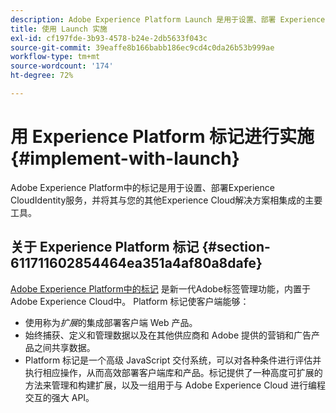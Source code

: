 ```yaml
---
description: Adobe Experience Platform Launch 是用于设置、部署 Experience Cloud Identity 服务，并将其与其他 Experience Cloud 解决方案集成的主要工具。
title: 使用 Launch 实施
exl-id: cf197fde-3b93-4578-b24e-2db5633f043c
source-git-commit: 39eaffe8b166babb186ec9cd4c0da26b53b999ae
workflow-type: tm+mt
source-wordcount: '174'
ht-degree: 72%

---
```


# 用 Experience Platform 标记进行实施{#implement-with-launch}

Adobe Experience Platform中的标记是用于设置、部署Experience CloudIdentity服务，并将其与您的其他Experience Cloud解决方案相集成的主要工具。

## 关于 Experience Platform 标记 {#section-611711602854464ea351a4af80a8dafe}

[Adobe Experience Platform中的标记](https://experienceleague.adobe.com/docs/experience-platform/tags/home.html?lang=zh-Hans) 是新一代Adobe标签管理功能，内置于Adobe Experience Cloud中。 Platform 标记使客户端能够：

* 使用称为&#x200B;_扩展_&#x200B;的集成部署客户端 Web 产品。
* 始终捕获、定义和管理数据以及在其他供应商和 Adobe 提供的营销和广告产品之间共享数据。
* Platform 标记是一个高级 JavaScript 交付系统，可以对各种条件进行评估并执行相应操作，从而高效部署客户端库和产品。标记提供了一种高度可扩展的方法来管理和构建扩展，以及一组用于与 Adobe Experience Cloud 进行编程交互的强大 API。
